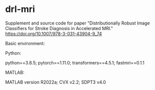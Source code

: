 # drl-mri

Supplement and source code for paper "Distributionally Robust Image Classifiers for Stroke Diagnosis in Accelerated MRI." https://doi.org/10.1007/978-3-031-43904-9_74

Basic environment: 

Python:

python==3.8.5; pytorch==1.11.0; transformers==4.5.1; fastmri==0.1.1

MATLAB:

MATLAB version R2022a; CVX v2.2; SDPT3 v4.0


